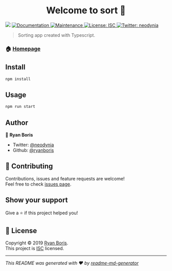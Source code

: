 <h1 align="center">Welcome to sort 👋</h1>
<p>
  <img src="https://img.shields.io/badge/version-1.0.0-blue.svg?cacheSeconds=2592000" />
  <a href="https://github.com/ryanboris/sort#readme">
    <img alt="Documentation" src="https://img.shields.io/badge/documentation-yes-brightgreen.svg" target="_blank" />
  </a>
  <a href="https://github.com/ryanboris/sort/graphs/commit-activity">
    <img alt="Maintenance" src="https://img.shields.io/badge/Maintained%3F-yes-green.svg" target="_blank" />
  </a>
  <a href="https://github.com/ryanboris/sort/blob/master/LICENSE">
    <img alt="License: ISC" src="https://img.shields.io/badge/License-ISC-yellow.svg" target="_blank" />
  </a>
  <a href="https://twitter.com/neodynia">
    <img alt="Twitter: neodynia" src="https://img.shields.io/twitter/follow/neodynia.svg?style=social" target="_blank" />
  </a>
</p>

> Sorting app created with Typescript.

### 🏠 [Homepage](https://github.com/ryanboris/sort#readme)

## Install

```sh
npm install
```

## Usage

```sh
npm run start
```

## Author

👤 **Ryan Boris**

* Twitter: [@neodynia](https://twitter.com/neodynia)
* Github: [@ryanboris](https://github.com/ryanboris)

## 🤝 Contributing

Contributions, issues and feature requests are welcome!<br />Feel free to check [issues page](https://github.com/ryanboris/sort/issues).

## Show your support

Give a ⭐️ if this project helped you!

## 📝 License

Copyright © 2019 [Ryan Boris](https://github.com/ryanboris).<br />
This project is [ISC](https://github.com/ryanboris/sort/blob/master/LICENSE) licensed.

***
_This README was generated with ❤️ by [readme-md-generator](https://github.com/kefranabg/readme-md-generator)_